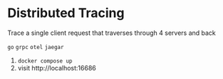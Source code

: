# Distributed Tracing

Trace a single client request that traverses through 4 servers and back

`go` `grpc` `otel` `jaegar`

1. `docker compose up`
2. visit http://localhost:16686